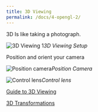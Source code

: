 ```yaml
---
title: 3D Viewing
permalink: /docs/4-opengl-2/
---
```


3D Is like taking a photograph.  

![3D Viewing 1](https://ysjged.netlify.app/assets/img/opengl/3dv01.png)*3D Viewing Setup*   

Position and orient your camera  

![Position camera](https://ysjged.netlify.app/assets/img/opengl/3dv02.png)*Position Camera*   

![Control lens](https://ysjged.netlify.app/assets/img/opengl/3dv03.png)*Control lens*   


[Guide to 3D Viewing](http://web.cse.ohio-state.edu/~parent.1/classes/581/Lectures/11.3Dviewing.pdf)  

[3D Transformations](http://web.cse.ohio-state.edu/~parent.1/classes/581/Lectures/9.3Dtransforms.pdf)  




